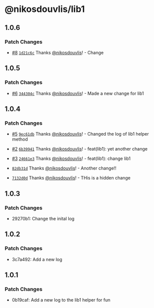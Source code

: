 # @nikosdouvlis/lib1

## 1.0.6

### Patch Changes

- [#8](https://github.com/nikosdouvlis/repo-changesets/pull/8) [`1d21c6c`](https://github.com/nikosdouvlis/repo-changesets/commit/1d21c6ccaaff6afe8ed758c195311c14f61a332d) Thanks [@nikosdouvlis](https://github.com/nikosdouvlis)! - Change

## 1.0.5

### Patch Changes

- [#6](https://github.com/nikosdouvlis/repo-changesets/pull/6) [`344304c`](https://github.com/nikosdouvlis/repo-changesets/commit/344304cc3c7c71d3c6fb36e72e3b03af8bde6926) Thanks [@nikosdouvlis](https://github.com/nikosdouvlis)! - Made a new change for lib1

## 1.0.4

### Patch Changes

- [#5](https://github.com/nikosdouvlis/repo-changesets/pull/5) [`9ec61db`](https://github.com/nikosdouvlis/repo-changesets/commit/9ec61db5475d41ef89de1af69f15906605acf373) Thanks [@nikosdouvlis](https://github.com/nikosdouvlis)! - Changed the log of lib1 helper method

- [#2](https://github.com/nikosdouvlis/repo-changesets/pull/2) [`6b39941`](https://github.com/nikosdouvlis/repo-changesets/commit/6b3994113630142f0f8795ae94fd18385f53f81d) Thanks [@nikosdouvlis](https://github.com/nikosdouvlis)! - feat(lib1): yet another change

- [#3](https://github.com/nikosdouvlis/repo-changesets/pull/3) [`24661e3`](https://github.com/nikosdouvlis/repo-changesets/commit/24661e38ab7a8def862ef302f2c4d4520b85a554) Thanks [@nikosdouvlis](https://github.com/nikosdouvlis)! - feat(lib1): change lib1

- [`82db31d`](https://github.com/nikosdouvlis/repo-changesets/commit/82db31d8adf6cbcf246ecc7cefde873218cdc790) Thanks [@nikosdouvlis](https://github.com/nikosdouvlis)! - Another change!!

- [`7132d0d`](https://github.com/nikosdouvlis/repo-changesets/commit/7132d0d7990f6d8c3df0e9e6c2df3bd718c6cbdb) Thanks [@nikosdouvlis](https://github.com/nikosdouvlis)! - THis is a hidden change

## 1.0.3

### Patch Changes

- 29270b1: Change the inital log

## 1.0.2

### Patch Changes

- 3c7a492: Add a new log

## 1.0.1

### Patch Changes

- 0b19caf: Add a new log to the lib1 helper for fun
